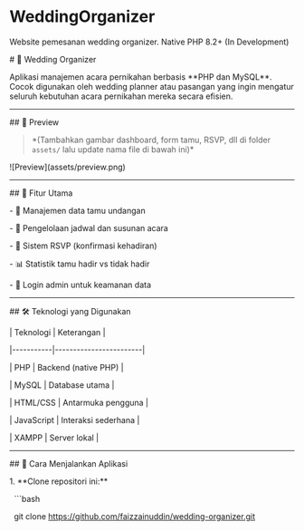 # WeddingOrganizer

Website pemesanan wedding organizer.  Native PHP 8.2+ (In Development)





\# 💍 Wedding Organizer



Aplikasi manajemen acara pernikahan berbasis \*\*PHP dan MySQL\*\*. Cocok digunakan oleh wedding planner atau pasangan yang ingin mengatur seluruh kebutuhan acara pernikahan mereka secara efisien.



---



\## 📸 Preview

> \*(Tambahkan gambar dashboard, form tamu, RSVP, dll di folder `assets/` lalu update nama file di bawah ini)\*



!\[Preview](assets/preview.png)



---



\## 🧾 Fitur Utama



\- 👥 Manajemen data tamu undangan

\- 📅 Pengelolaan jadwal dan susunan acara

\- 💌 Sistem RSVP (konfirmasi kehadiran)

\- 📊 Statistik tamu hadir vs tidak hadir

\- 🔐 Login admin untuk keamanan data



---



\## 🛠️ Teknologi yang Digunakan



| Teknologi | Keterangan             |

|-----------|------------------------|

| PHP       | Backend (native PHP)   |

| MySQL     | Database utama         |

| HTML/CSS  | Antarmuka pengguna     |

| JavaScript | Interaksi sederhana   |

| XAMPP     | Server lokal           |



---



\## 🚀 Cara Menjalankan Aplikasi



1\. \*\*Clone repositori ini:\*\*

&nbsp;  ```bash

&nbsp;  git clone https://github.com/faizzainuddin/wedding-organizer.git



